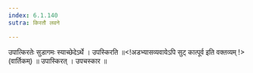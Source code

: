 ```yaml
---
index: 6.1.140
sutra: किरतौ लवने

---
```

 उपात्किरतेः सुडागमः स्याच्छेदेऽर्थे । उपस्किरति ॥<!अडभ्यासव्यवायेऽपि सुट् कात्पूर्व इति वक्तव्यम् !> (वार्तिकम्) ॥ उपास्किरत् । उपचस्कार ॥ 